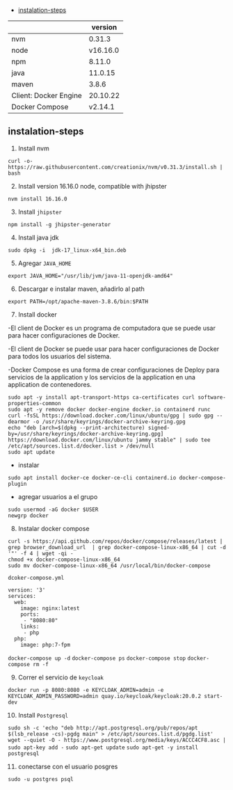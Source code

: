 - [instalation-steps](#instalation-steps)

| |version|
|---|---|
|nvm|0.31.3|
|node|v16.16.0|
|npm|8.11.0|
|java|11.0.15|
|maven|3.8.6|
|Client: Docker Engine|20.10.22|
|Docker Compose|v2.14.1|

## instalation-steps

1. Install nvm
~~~
curl -o- https://raw.githubusercontent.com/creationix/nvm/v0.31.3/install.sh | bash
~~~

2. Install version 16.16.0 node, compatible with jhipster
~~~
nvm install 16.16.0
~~~

3. Install `jhipster`
~~~
npm install -g jhipster-generator
~~~

4. Install java jdk
~~~
sudo dpkg -i  jdk-17_linux-x64_bin.deb
~~~

5. Agregar `JAVA_HOME`
~~~
export JAVA_HOME="/usr/lib/jvm/java-11-openjdk-amd64"
~~~

6. Descargar e instalar maven, añadirlo al path
~~~
export PATH=/opt/apache-maven-3.8.6/bin:$PATH
~~~

7. Install docker

-El client de Docker es un programa de computadora que se puede usar para hacer
configuraciones de Docker.

-El client de Docker se puede usar para hacer configuraciones de Docker para
todos los usuarios del sistema.

-Docker Compose es una forma de crear configuraciones de Deploy para servicios
de la application y los servicios de la application en una application de
contenedores.

~~~
sudo apt -y install apt-transport-https ca-certificates curl software-properties-common
sudo apt -y remove docker docker-engine docker.io containerd runc
curl -fsSL https://download.docker.com/linux/ubuntu/gpg | sudo gpg --dearmor -o /usr/share/keyrings/docker-archive-keyring.gpg
echo "deb [arch=$(dpkg --print-architecture) signed-by=/usr/share/keyrings/docker-archive-keyring.gpg] https://download.docker.com/linux/ubuntu jammy stable" | sudo tee /etc/apt/sources.list.d/docker.list > /dev/null
sudo apt update
~~~
- instalar
~~~
sudo apt install docker-ce docker-ce-cli containerd.io docker-compose-plugin
~~~
- agregar usuarios a el grupo
~~~
sudo usermod -aG docker $USER
newgrp docker
~~~

8. Instalar docker compose
~~~
curl -s https://api.github.com/repos/docker/compose/releases/latest | grep browser_download_url  | grep docker-compose-linux-x86_64 | cut -d '"' -f 4 | wget -qi -
chmod +x docker-compose-linux-x86_64
sudo mv docker-compose-linux-x86_64 /usr/local/bin/docker-compose
~~~

`dcoker-compose.yml`
~~~
version: '3'  
services:
  web:
    image: nginx:latest
    ports:
     - "8080:80"
    links:
     - php
  php:
    image: php:7-fpm
~~~
`docker-compose up -d`
`docker-compose ps`
`docker-compose stop`
`docker-compose rm -f`

9. Correr el servicio de `keycloak`

`docker run -p 8080:8080 -e KEYCLOAK_ADMIN=admin -e KEYCLOAK_ADMIN_PASSWORD=admin quay.io/keycloak/keycloak:20.0.2 start-dev`

10. Install `Postgresql`

`sudo sh -c 'echo "deb http://apt.postgresql.org/pub/repos/apt $(lsb_release -cs)-pgdg main" > /etc/apt/sources.list.d/pgdg.list'`
`wget --quiet -O - https://www.postgresql.org/media/keys/ACCC4CF8.asc | sudo apt-key add -`
`sudo apt-get update`
`sudo apt-get -y install postgresql`

11. conectarse con el usuario posgres

`sudo -u postgres psql`